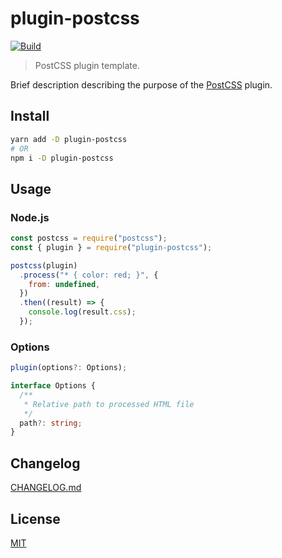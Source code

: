 # plugin-postcss

[![Build][build]][build-badge]

> PostCSS plugin template.

Brief description describing the purpose of the [PostCSS](https://github.com/postcss/postcss) plugin.

## Install

```bash
yarn add -D plugin-postcss
# OR
npm i -D plugin-postcss
```

## Usage

### Node.js

```js
const postcss = require("postcss");
const { plugin } = require("plugin-postcss");

postcss(plugin)
  .process("* { color: red; }", {
    from: undefined,
  })
  .then((result) => {
    console.log(result.css);
  });
```

### Options

```ts
plugin(options?: Options);

interface Options {
  /**
   * Relative path to processed HTML file
   */
  path?: string;
}
```

## Changelog

[CHANGELOG.md](CHANGELOG.md)

## License

[MIT](LICENSE)

[build]: https://travis-ci.com/metonym/template.svg?branch=plugin-postcss
[build-badge]: https://travis-ci.com/metonym/template

